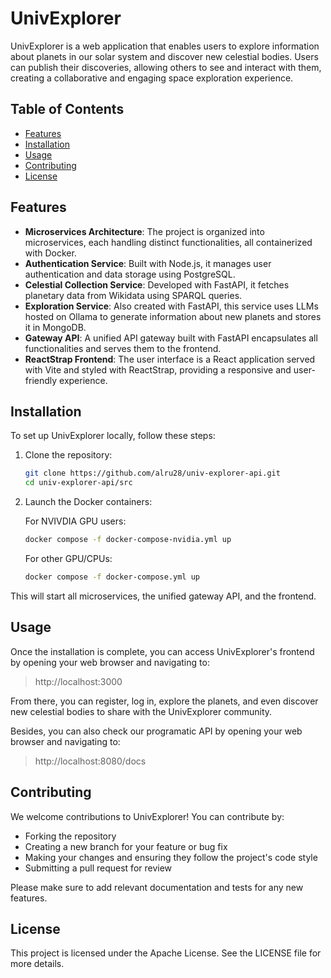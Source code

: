 # UnivExplorer

UnivExplorer is a web application that enables users to explore information about planets in our solar system and discover new celestial bodies. Users can publish their discoveries, allowing others to see and interact with them, creating a collaborative and engaging space exploration experience.

## Table of Contents

- [Features](#features)
- [Installation](#installation)
- [Usage](#usage)
- [Contributing](#contributing)
- [License](#license)

## Features

- **Microservices Architecture**: The project is organized into microservices, each handling distinct functionalities, all containerized with Docker.
- **Authentication Service**: Built with Node.js, it manages user authentication and data storage using PostgreSQL.
- **Celestial Collection Service**: Developed with FastAPI, it fetches planetary data from Wikidata using SPARQL queries.
- **Exploration Service**: Also created with FastAPI, this service uses LLMs hosted on Ollama to generate information about new planets and stores it in MongoDB.
- **Gateway API**: A unified API gateway built with FastAPI encapsulates all functionalities and serves them to the frontend.
- **ReactStrap Frontend**: The user interface is a React application served with Vite and styled with ReactStrap, providing a responsive and user-friendly experience.

## Installation

To set up UnivExplorer locally, follow these steps:

1. Clone the repository:
   ```bash
   git clone https://github.com/alru28/univ-explorer-api.git
   cd univ-explorer-api/src
   ```

2. Launch the Docker containers:
    
    For NVIVDIA GPU users:
	```bash
    docker compose -f docker-compose-nvidia.yml up
	```

    For other GPU/CPUs:
    ```bash
    docker compose -f docker-compose.yml up
	```
	
This will start all microservices, the unified gateway API, and the frontend.

## Usage

Once the installation is complete, you can access UnivExplorer's frontend by opening your web browser and navigating to:

> http://localhost:3000

From there, you can register, log in, explore the planets, and even discover new celestial bodies to share with the UnivExplorer community.

Besides, you can also check our programatic API by opening your web browser and navigating to:

> http://localhost:8080/docs

## Contributing

We welcome contributions to UnivExplorer! You can contribute by:

- Forking the repository
- Creating a new branch for your feature or bug fix
- Making your changes and ensuring they follow the project's code style
- Submitting a pull request for review

Please make sure to add relevant documentation and tests for any new features.

## License

This project is licensed under the Apache License. See the LICENSE file for more details.
